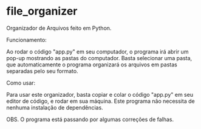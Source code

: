 # file_organizer

Organizador de Arquivos feito em Python.

Funcionamento:

Ao rodar o código "app.py" em seu computador, o programa irá abrir um pop-up mostrando as pastas do computador.
Basta selecionar uma pasta, que automaticamente o programa organizará os arquivos em pastas separadas pelo seu formato.

Como usar:

Para usar este organizador, basta copiar e colar o código "app.py" em seu editor de código, e rodar em sua máquina.
Este programa não necessita de nenhuma instalação de dependências.

OBS. O programa está passando por algumas correções de falhas.
